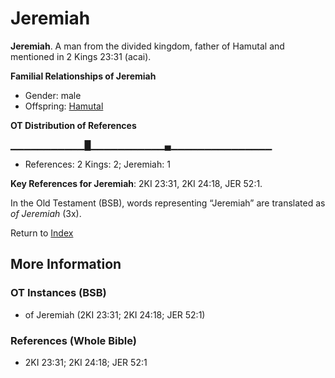 # Jeremiah
**Jeremiah**. 
A man from the divided kingdom, father of Hamutal and mentioned in 2 Kings 23:31 (acai). 




**Familial Relationships of Jeremiah**


* Gender: male
* Offspring: [Hamutal](Hamutal.md)


**OT Distribution of References**

▁▁▁▁▁▁▁▁▁▁▁█▁▁▁▁▁▁▁▁▁▁▁▄▁▁▁▁▁▁▁▁▁▁▁▁▁▁▁
* References: 2 Kings: 2; Jeremiah: 1



**Key References for Jeremiah**: 
2KI 23:31, 2KI 24:18, JER 52:1. 


In the Old Testament (BSB), words representing “Jeremiah” are translated as 
*of Jeremiah* (3x). 




Return to [Index](00-Index.md)

## More Information

### OT Instances (BSB)

* of Jeremiah (2KI 23:31; 2KI 24:18; JER 52:1)



### References (Whole Bible)

* 2KI 23:31; 2KI 24:18; JER 52:1



